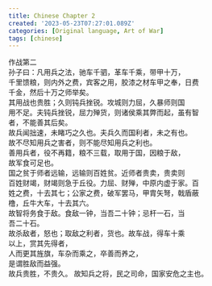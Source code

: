 ```yaml
---
title: Chinese Chapter 2
created: '2023-05-23T07:27:01.089Z'
categories: [Original language, Art of War]
tags: [chinese]
---
```

作战第二  
孙子曰：凡用兵之法，驰车千驷，革车千乘，带甲十万，  
千里馈粮，则内外之费，宾客之用，胶漆之材车甲之奉，日费  
千金，然后十万之师举矣。  
其用战也贵胜；久则钝兵挫锐。攻城则力屈，久暴师则国  
用不足。夫钝兵挫锐，屈力殚货，则诸侯乘其弊而起，虽有智  
者，不能善其后矣。  
故兵闻拙速，未睹巧之久也。夫兵久而国利者，未之有也。  
故不尽知用兵之害者，则不能尽知用兵之利也。  
善用兵者，役不再籍，粮不三载，取用于国，因粮于敌，  
故军食可足也。  
国之贫于师者远输，远输则百姓贫。近师者贵卖，贵卖则  
百姓财竭，财竭则急于丘役。力屈、财殚，中原内虚于家。百  
姓之费，十去其七；公家之费，破军罢马，甲胄矢弩，戟盾蔽  
橹，丘牛大车，十去其六。  
故智将务食于敌。食敌一钟，当吾二十钟；忌杆一石，当  
吾二十石。  
故杀敌者，怒也；取敌之利者，货也。故车战，得车十乘  
以上，赏其先得者，  
人而更其旌旗，车杂而乘之，卒善而养之，  
是谓胜敌而益强。  
故兵贵胜，不贵久。
故知兵之将，民之司命，国家安危之主也。